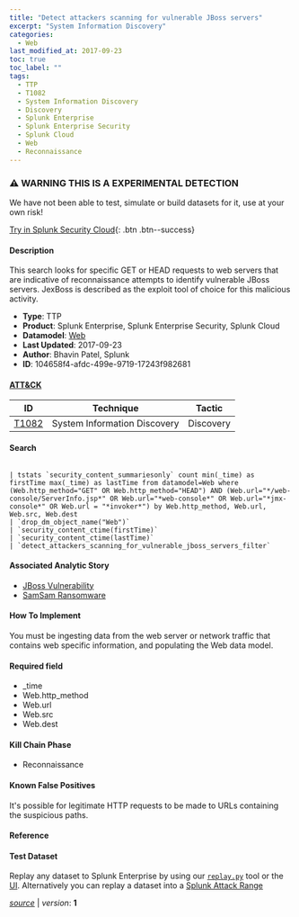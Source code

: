 ```yaml
---
title: "Detect attackers scanning for vulnerable JBoss servers"
excerpt: "System Information Discovery"
categories:
  - Web
last_modified_at: 2017-09-23
toc: true
toc_label: ""
tags:
  - TTP
  - T1082
  - System Information Discovery
  - Discovery
  - Splunk Enterprise
  - Splunk Enterprise Security
  - Splunk Cloud
  - Web
  - Reconnaissance
---
```


### ⚠️ WARNING THIS IS A EXPERIMENTAL DETECTION
We have not been able to test, simulate or build datasets for it, use at your own risk!


[Try in Splunk Security Cloud](https://www.splunk.com/en_us/cyber-security.html){: .btn .btn--success}

#### Description

This search looks for specific GET or HEAD requests to web servers that are indicative of reconnaissance attempts to identify vulnerable JBoss servers. JexBoss is described as the exploit tool of choice for this malicious activity.

- **Type**: TTP
- **Product**: Splunk Enterprise, Splunk Enterprise Security, Splunk Cloud
- **Datamodel**: [Web](https://docs.splunk.com/Documentation/CIM/latest/User/Web)
- **Last Updated**: 2017-09-23
- **Author**: Bhavin Patel, Splunk
- **ID**: 104658f4-afdc-499e-9719-17243f982681


#### [ATT&CK](https://attack.mitre.org/)

| ID          | Technique   | Tactic      |
| ----------- | ----------- | ----------- |
| [T1082](https://attack.mitre.org/techniques/T1082/) | System Information Discovery | Discovery |

#### Search

```

| tstats `security_content_summariesonly` count min(_time) as firstTime max(_time) as lastTime from datamodel=Web where (Web.http_method="GET" OR Web.http_method="HEAD") AND (Web.url="*/web-console/ServerInfo.jsp*" OR Web.url="*web-console*" OR Web.url="*jmx-console*" OR Web.url = "*invoker*") by Web.http_method, Web.url, Web.src, Web.dest 
| `drop_dm_object_name("Web")` 
| `security_content_ctime(firstTime)` 
| `security_content_ctime(lastTime)` 
| `detect_attackers_scanning_for_vulnerable_jboss_servers_filter`
```

#### Associated Analytic Story
* [JBoss Vulnerability](/stories/jboss_vulnerability)
* [SamSam Ransomware](/stories/samsam_ransomware)


#### How To Implement
You must be ingesting data from the web server or network traffic that contains web specific information, and populating the Web data model.

#### Required field
* _time
* Web.http_method
* Web.url
* Web.src
* Web.dest


#### Kill Chain Phase
* Reconnaissance


#### Known False Positives
It&#39;s possible for legitimate HTTP requests to be made to URLs containing the suspicious paths.





#### Reference


#### Test Dataset
Replay any dataset to Splunk Enterprise by using our [`replay.py`](https://github.com/splunk/attack_data#using-replaypy) tool or the [UI](https://github.com/splunk/attack_data#using-ui).
Alternatively you can replay a dataset into a [Splunk Attack Range](https://github.com/splunk/attack_range#replay-dumps-into-attack-range-splunk-server)




[*source*](https://github.com/splunk/security_content/tree/develop/detections/experimental/web/detect_attackers_scanning_for_vulnerable_jboss_servers.yml) \| *version*: **1**
